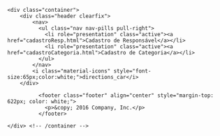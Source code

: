 <body style="background-image: url(img/carro.jpg); background-size: cover;">

    <div class="container">
		<div class="header clearfix">
			<nav>
			  <ul class="nav nav-pills pull-right">
				<li role="presentation" class="active"><a href="cadastroResp.html">Cadastro de Responsável</a></li>
				<li role="presentation" class="active"><a href="cadastroCategoria.html">Cadastro de Categoria</a></li>
			  </ul>
			</nav>
			<i class="material-icons" style="font-size:65px;color:white;">directions_car</i>
		</div>
		
			  <footer class="footer" align="center" style="margin-top: 622px; color: white;">
				<p>&copy; 2016 Company, Inc.</p>
			  </footer>
		
	</div> <!-- /container -->
  </body>
</html>
